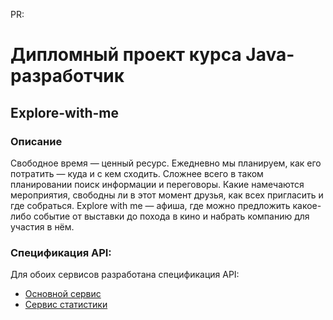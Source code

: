 PR: 

# Дипломный проект курса Java-разработчик

## Explore-with-me
### Описание
Свободное время — ценный ресурс. Ежедневно мы планируем, как его потратить — куда и с кем сходить. Сложнее всего в таком планировании поиск информации и переговоры. Какие намечаются мероприятия, свободны ли в этот момент друзья, как всех пригласить и где собраться. Explore with me — афиша, где можно предложить какое-либо событие от выставки до похода в кино и набрать компанию для участия в нём.
### Спецификация API:

Для обоих сервисов разработана спецификация API:
* [Основной сервис](https://github.com/devShurakov/java-Explore-With-Me/blob/main/ewm-main-service-spec.json)
* [Сервис статистики](https://github.com/devShurakov/java-Explore-With-Me/blob/main/ewm-stats-service-spec.json)